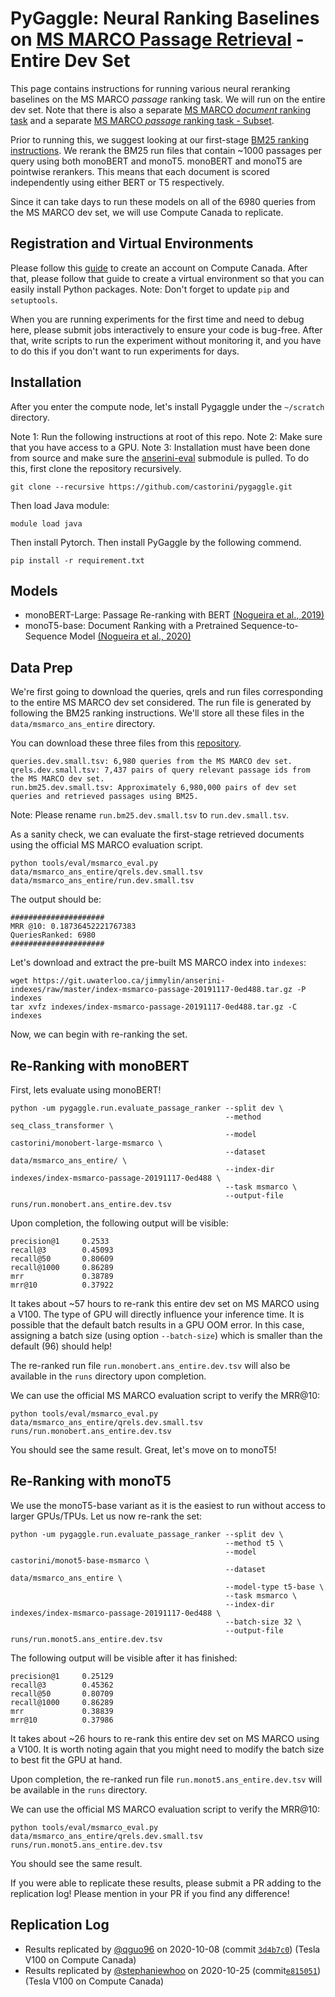 # PyGaggle: Neural Ranking Baselines on [MS MARCO Passage Retrieval](https://github.com/microsoft/MSMARCO-Passage-Ranking) - Entire Dev Set

This page contains instructions for running various neural reranking baselines on the MS MARCO *passage* ranking task. We will run on the entire dev set. 
Note that there is also a separate [MS MARCO *document* ranking task](https://github.com/castorini/anserini/blob/master/docs/experiments-msmarco-doc.md) and a separate [MS MARCO *passage* ranking task - Subset](https://github.com/castorini/anserini/blob/master/docs/experiments-msmarco-passage-subset.md).

Prior to running this, we suggest looking at our first-stage [BM25 ranking instructions](https://github.com/castorini/anserini/blob/master/docs/experiments-msmarco-passage.md).
We rerank the BM25 run files that contain ~1000 passages per query using both monoBERT and monoT5.
monoBERT and monoT5 are pointwise rerankers. This means that each document is scored independently using either BERT or T5 respectively.

Since it can take days to run these models on all of the 6980 queries from the MS MARCO dev set, we will use Compute Canada to replicate.

## Registration and Virtual Environments

Please follow this [guide](https://github.com/castorini/onboarding/blob/master/docs/cc-guide.md) to create an account on Compute Canada.
After that, please follow that guide to create a virtual environment so that you can easily install Python packages.
Note: Don't forget to update `pip` and `setuptools`.

When you are running experiments for the first time and need to debug here, please submit jobs interactively to ensure your code is bug-free.
After that, write scripts to run the experiment without monitoring it, and you have to do this if you don't want to run experiments for days. 

## Installation

After you enter the compute node, let's install Pygaggle under the `~/scratch` directory.

Note 1: Run the following instructions at root of this repo.
Note 2: Make sure that you have access to a GPU.
Note 3: Installation must have been done from source and make sure the [anserini-eval](https://github.com/castorini/anserini-eval) submodule is pulled. 
To do this, first clone the repository recursively.

```
git clone --recursive https://github.com/castorini/pygaggle.git
```
Then load Java module:
```
module load java
```
Then install Pytorch.
Then install PyGaggle by the following commend.
```
pip install -r requirement.txt
```

## Models

+ monoBERT-Large: Passage Re-ranking with BERT [(Nogueira et al., 2019)](https://arxiv.org/pdf/1901.04085.pdf)
+ monoT5-base: Document Ranking with a Pretrained Sequence-to-Sequence Model [(Nogueira et al., 2020)](https://arxiv.org/pdf/2003.06713.pdf)

## Data Prep

We're first going to download the queries, qrels and run files corresponding to the entire MS MARCO dev set considered. The run file is generated by following the BM25 ranking instructions. We'll store all these files in the `data/msmarco_ans_entire` directory.

You can download these three files from this [repository](https://github.com/castorini/duobert).
```
queries.dev.small.tsv: 6,980 queries from the MS MARCO dev set.
qrels.dev.small.tsv: 7,437 pairs of query relevant passage ids from the MS MARCO dev set.
run.bm25.dev.small.tsv: Approximately 6,980,000 pairs of dev set queries and retrieved passages using BM25.
```
Note: Please rename `run.bm25.dev.small.tsv` to `run.dev.small.tsv`.

As a sanity check, we can evaluate the first-stage retrieved documents using the official MS MARCO evaluation script.

```
python tools/eval/msmarco_eval.py data/msmarco_ans_entire/qrels.dev.small.tsv data/msmarco_ans_entire/run.dev.small.tsv
```

The output should be:

```
#####################
MRR @10: 0.18736452221767383
QueriesRanked: 6980
#####################
```

Let's download and extract the pre-built MS MARCO index into `indexes`:

```
wget https://git.uwaterloo.ca/jimmylin/anserini-indexes/raw/master/index-msmarco-passage-20191117-0ed488.tar.gz -P indexes
tar xvfz indexes/index-msmarco-passage-20191117-0ed488.tar.gz -C indexes
```

Now, we can begin with re-ranking the set.

## Re-Ranking with monoBERT

First, lets evaluate using monoBERT!

```
python -um pygaggle.run.evaluate_passage_ranker --split dev \
                                                --method seq_class_transformer \
                                                --model castorini/monobert-large-msmarco \
                                                --dataset data/msmarco_ans_entire/ \
                                                --index-dir indexes/index-msmarco-passage-20191117-0ed488 \
                                                --task msmarco \
                                                --output-file runs/run.monobert.ans_entire.dev.tsv
```

Upon completion, the following output will be visible:

```
precision@1     0.2533
recall@3        0.45093
recall@50       0.80609
recall@1000     0.86289
mrr             0.38789
mrr@10          0.37922
```

It takes about ~57 hours to re-rank this entire dev set on MS MARCO using a V100. 
The type of GPU will directly influence your inference time. 
It is possible that the default batch results in a GPU OOM error.
In this case, assigning a batch size (using option `--batch-size`) which is smaller than the default (96) should help!

The re-ranked run file `run.monobert.ans_entire.dev.tsv` will also be available in the `runs` directory upon completion.

We can use the official MS MARCO evaluation script to verify the MRR@10:

```
python tools/eval/msmarco_eval.py data/msmarco_ans_entire/qrels.dev.small.tsv runs/run.monobert.ans_entire.dev.tsv
```

You should see the same result. Great, let's move on to monoT5!

## Re-Ranking with monoT5

We use the monoT5-base variant as it is the easiest to run without access to larger GPUs/TPUs. Let us now re-rank the set:

```
python -um pygaggle.run.evaluate_passage_ranker --split dev \
                                                --method t5 \
                                                --model castorini/monot5-base-msmarco \
                                                --dataset data/msmarco_ans_entire \
                                                --model-type t5-base \
                                                --task msmarco \
                                                --index-dir indexes/index-msmarco-passage-20191117-0ed488 \
                                                --batch-size 32 \
                                                --output-file runs/run.monot5.ans_entire.dev.tsv
```

The following output will be visible after it has finished:

```
precision@1     0.25129
recall@3        0.45362
recall@50       0.80709
recall@1000     0.86289
mrr             0.38839
mrr@10          0.37986
```

It takes about ~26 hours to re-rank this entire dev set on MS MARCO using a V100. 
It is worth noting again that you might need to modify the batch size to best fit the GPU at hand.

Upon completion, the re-ranked run file `run.monot5.ans_entire.dev.tsv` will be available in the `runs` directory.

We can use the official MS MARCO evaluation script to verify the MRR@10:

```
python tools/eval/msmarco_eval.py data/msmarco_ans_entire/qrels.dev.small.tsv runs/run.monot5.ans_entire.dev.tsv
```

You should see the same result.

If you were able to replicate these results, please submit a PR adding to the replication log!
Please mention in your PR if you find any difference!


## Replication Log

+ Results replicated by [@qguo96](https://github.com/qguo96) on 2020-10-08 (commit [`3d4b7c0`](https://github.com/castorini/pygaggle/commit/3d4b7c0a51b5b26e5d39da7c7b9c0cec8e633950)) (Tesla V100 on Compute Canada)
+ Results replicated by [@stephaniewhoo](https://github.com/stephaniewhoo) on 2020-10-25 (commit[`e815051`](https://github.com/castorini/pygaggle/commit/e815051f2cee1af98b370ee030b66c07a8a287f3)) (Tesla V100 on Compute Canada)
